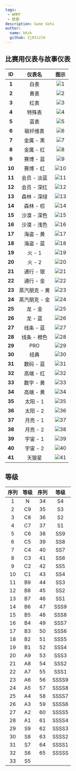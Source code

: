 ```yaml
---
tags: 
 - WMMT
 - 数据
description: Game data
author:
  name: kKsk
  github: Zj031210
---
```


## 比赛用仪表与故事仪表

<div class="table-wrapper" markdown="block">

| **ID** | **仪表名**  | **图示**                                                        |
|:----------:|:--------:|:-------------------------------------------------------------:|
| **1**      | 白表       | ![1](https://pic.imgdb.cn/item/63fb8531f144a01007aa5ce9.png)  |
| **2**      | 黄表       | ![2](https://pic.imgdb.cn/item/63fb8564f144a01007aaa6c2.png)  |
| **3**      | 红表       | ![3](https://pic.imgdb.cn/item/63fb8564f144a01007aaa6e9.png)  |
| **4**      | 特殊表      | ![4](https://pic.imgdb.cn/item/63fb8564f144a01007aaa729.png)  |
| **5**      | 蓝表       | ![5](https://pic.imgdb.cn/item/63fb8565f144a01007aaa77c.png)  |
| **6**      | 碳纤维表     | ![6](https://pic.imgdb.cn/item/63fb8565f144a01007aaa7a7.png)  |
| **7**      | 金属 - 黑   | ![7](https://pic.imgdb.cn/item/63fbf8cdf144a0100726df52.png)  |
| **8**      | 金属 - 红   | ![8](https://pic.imgdb.cn/item/63fbf8eff144a010072700ec.png)  |
| **9**      | 赛博 - 蓝   | ![9](https://pic.imgdb.cn/item/63fbf908f144a01007271715.png)  |
| **10**     | 赛博 - 红   | ![10](https://pic.imgdb.cn/item/63fbf923f144a0100727308c.png) |
| **11**     | 会员 - 淡蓝  | ![11](https://pic.imgdb.cn/item/63fbf938f144a01007274791.png) |
| **12**     | 会员 - 深红  | ![12](https://pic.imgdb.cn/item/63fbf959f144a01007276eec.png) |
| **13**     | 森林 - 深绿  | ![13](https://pic.imgdb.cn/item/63fbf968f144a01007278f12.png) |
| **14**     | 森林 - 棕   | ![14](https://pic.imgdb.cn/item/63fbf97ef144a0100727b581.png) |
| **15**     | 沙漠 - 深色  | ![15](https://pic.imgdb.cn/item/63fbf999f144a0100727dee2.png) |
| **16**     | 沙漠 - 浅色  | ![16](https://pic.imgdb.cn/item/63fbf9b8f144a010072821b7.png) |
| **17**     | 海盗 - 黄   | ![17](https://pic.imgdb.cn/item/63fbf9e3f144a01007287e90.png) |
| **18**     | 海盗 - 蓝   | ![18](https://pic.imgdb.cn/item/63fbf9f7f144a01007289785.png) |
| **19**     | 火 - 1    | ![19](https://pic.imgdb.cn/item/63fbfa12f144a0100728b321.png) |
| **20**     | 火 - 2    | ![20](https://pic.imgdb.cn/item/63fbfa12f144a0100728b335.png) |
| **21**     | 通行 - 银   | ![21](https://pic.imgdb.cn/item/63fbfa48f144a010072916f0.png) |
| **22**     | 通行 - 金   | ![22](https://pic.imgdb.cn/item/63fbfa49f144a0100729170b.png) |
| **23**     | 蒸汽朋克 - 黄 | ![23](https://pic.imgdb.cn/item/63fbfa80f144a01007296e1e.png) |
| **24**     | 蒸汽朋克 - 金 | ![24](https://pic.imgdb.cn/item/63fbfa80f144a01007296e3f.png) |
| **25**     | 龙 - 金    | ![25](https://pic.imgdb.cn/item/63fbfaa5f144a0100729953d.png) |
| **26**     | 龙 - 蓝    | ![26](https://pic.imgdb.cn/item/63fbfaa5f144a0100729954c.png) |
| **27**     | 线条 - 蓝   | ![27](https://pic.imgdb.cn/item/63fbfad1f144a0100729eb04.png) |
| **28**     | 线条 - 橙色  | ![28](https://pic.imgdb.cn/item/63fbfad1f144a0100729ebfe.png) |
| **29**     | PRO      | ![29](https://pic.imgdb.cn/item/63fbfb39f144a010072aeac8.png) |
| **30**     | 经典       | ![30](https://pic.imgdb.cn/item/63fbfb39f144a010072aeae9.png) |
| **31**     | 数码 - 蓝   | ![31](https://pic.imgdb.cn/item/63fbfb39f144a010072aeb1b.png) |
| **32**     | 高端 - 红   | ![32](https://pic.imgdb.cn/item/63fbfb3af144a010072aeb5a.png) |
| **33**     | 数字 - 黄   | ![33](https://pic.imgdb.cn/item/63fbfb39f144a010072aea96.png) |
| **34**     | 高端 - 黄   | ![34](https://pic.imgdb.cn/item/63fc027df144a01007339413.png) |
| **35**     | 太阳 - 1   | ![35](https://pic.imgdb.cn/item/63fc0295f144a0100733ad35.png) |
| **36**     | 太阳 - 2   | ![36](https://pic.imgdb.cn/item/63fc0295f144a0100733ad4a.png) |
| **37**     | 月亮 - 1   | ![37](https://pic.imgdb.cn/item/63fc0295f144a0100733ad73.png) |
| **38**     | 月亮 - 2   | ![38](https://pic.imgdb.cn/item/63fc0295f144a0100733ad96.png) |
| **39**     | 宇宙 - 1   | ![39](https://pic.imgdb.cn/item/63fc02f7f144a010073418c7.png) |
| **40**     | 宇宙 - 2   | ![40](https://pic.imgdb.cn/item/63fc02f7f144a010073418dd.png) |
| **41**     | 天狼星      | ![41](https://pic.imgdb.cn/item/63fc02f7f144a010073418f8.png) |




</div>

## 等级

<div class="table-wrapper" markdown="block">

| **序列** | **等级** | **序列** | **等级**    |
|:---:|:---:|:---:|:-----:|
| 1  | N  | 34 | S4    |
| 2  | C9 | 35 | S3    |
| 3  | C8 | 36 | S2    |
| 4  | C7 | 37 | S1    |
| 5  | C6 | 38 | SS9   |
| 6  | C5 | 39 | SS8   |
| 7  | C4 | 40 | SS7   |
| 8  | C3 | 41 | SS6   |
| 9  | C2 | 42 | SS5   |
| 10 | C1 | 43 | SS4   |
| 11 | B9 | 44 | SS3   |
| 12 | B8 | 45 | SS2   |
| 13 | B7 | 46 | SS1   |
| 14 | B6 | 47 | SSS9  |
| 15 | B5 | 48 | SSS8  |
| 16 | B4 | 49 | SSS7  |
| 17 | B3 | 50 | SSS6  |
| 18 | B2 | 51 | SSS5  |
| 19 | B1 | 52 | SSS4  |
| 20 | A9 | 53 | SSS3  |
| 21 | A8 | 54 | SSS2  |
| 22 | A7 | 55 | SSS1  |
| 23 | A6 | 56 | SSSS9 |
| 24 | A5 | 57 | SSSS8 |
| 25 | A4 | 58 | SSSS7 |
| 26 | A3 | 59 | SSSS6 |
| 27 | A2 | 60 | SSSS5 |
| 28 | A1 | 61 | SSSS4 |
| 29 | S9 | 62 | SSSS3 |
| 30 | S8 | 63 | SSSS2 |
| 31 | S7 | 64 | SSSS1 |
| 32 | S6 | 65 | SSSSS |
| 33 | S5 |



</div>
